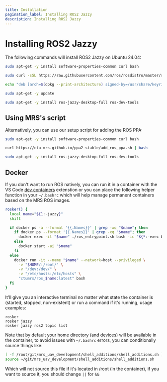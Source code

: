 ```yaml
---
title: Installation
pagination_label: Installing ROS2 Jazzy
description: Installing ROS2 Jazzy
---
```


# Installing ROS2 Jazzy

The following commands will install ROS2 Jazzy on Ubuntu 24.04:
```bash
sudo apt-get -y install software-properties-common curl bash

sudo curl -sSL https://raw.githubusercontent.com/ros/rosdistro/master/ros.key -o /usr/share/keyrings/ros-archive-keyring.gpg

echo "deb [arch=$(dpkg --print-architecture) signed-by=/usr/share/keyrings/ros-archive-keyring.gpg] http://packages.ros.org/ros2/ubuntu $(. /etc/os-release && echo $UBUNTU_CODENAME) main" | sudo tee /etc/apt/sources.list.d/ros2.list > /dev/null

sudo apt-get -y update

sudo apt-get -y install ros-jazzy-desktop-full ros-dev-tools
```

## Using MRS's script

Alternatively, you can use our setup script for adding the ROS PPA:
```bash
sudo apt-get -y install software-properties-common curl bash

curl https://ctu-mrs.github.io/ppa2-stable/add_ros_ppa.sh | bash

sudo apt-get -y install ros-jazzy-desktop-full ros-dev-tools
```

## Docker

If you don't want to run ROS natively, you can run it in a container with the VS Code [dev containers](https://code.visualstudio.com/docs/devcontainers/containers) extenstion or you can place the following helper function in your `~/.bashrc` which will help manage permanent containers based on the MRS ROS images.

```bash
rosker() {
  local name="${1:-jazzy}"
  shift

  if docker ps -a --format '{{.Names}}' | grep -xq "$name"; then
    if docker ps --format '{{.Names}}' | grep -xq "$name"; then
      docker exec -it "$name" ./ros_entrypoint.sh bash -ic "${*:-exec bash}"
    else
      docker start -ai "$name"
    fi
  else
    docker run -it --name "$name" --network=host --privileged \
      -v "$HOME/:/root/" \
      -v "/dev:/dev/" \
      -v "/etc/hosts:/etc/hosts" \
      "ctumrs/ros_$name:latest" bash
  fi
}
```

It'll give you an interactive terminal no matter what state the container is (started, stopped, non-existent) or run a command if it's running, usage examples:

```
rosker
rosker jazzy
rosker jazzy ros2 topic list
````

Note that by default your home directory (and devices) will be available in the container, to avoid issues with `~/.bashrc` errors, you can conditionally source things like:

```bash
[ -f /root/git/mrs_uav_development/shell_additions/shell_additions.sh ] ||
source ~/git/mrs_uav_development/shell_additions/shell_additions.sh
```

Which will not source this file if it's located in /root (in the container), if you want to source it, you should change `||` for `&&`
